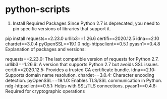 # python-scripts

1. Install Required Packages
Since Python 2.7 is deprecated, you need to pin specific versions of libraries that support it.

pip install requests==2.23.0 urllib3==1.26.6 certifi==2020.12.5 idna==2.10 chardet==3.0.4 pyOpenSSL==19.1.0 ndg-httpsclient==0.5.1 pyasn1==0.4.8
Explanation of packages and versions:

requests==2.23.0: The last compatible version of requests for Python 2.7.
urllib3==1.26.6: A version that supports Python 2.7 but avoids SSL issues.
certifi==2020.12.5: Provides a trusted CA certificate bundle.
idna==2.10: Supports domain name resolution.
chardet==3.0.4: Character encoding detection.
pyOpenSSL==19.1.0: Enables TLS/SSL communication in Python.
ndg-httpsclient==0.5.1: Helps with SSL/TLS connections.
pyasn1==0.4.8: Required for cryptographic operations
